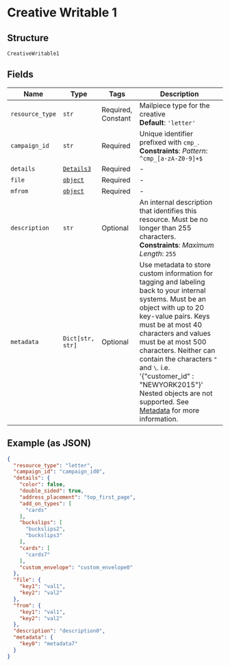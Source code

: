 
# Creative Writable 1

## Structure

`CreativeWritable1`

## Fields

| Name | Type | Tags | Description |
|  --- | --- | --- | --- |
| `resource_type` | `str` | Required, Constant | Mailpiece type for the creative<br>**Default**: `'letter'` |
| `campaign_id` | `str` | Required | Unique identifier prefixed with `cmp_`.<br>**Constraints**: *Pattern*: `^cmp_[a-zA-Z0-9]+$` |
| `details` | [`Details3`](../../doc/models/details-3.md) | Required | - |
| `file` | [`object`](../../doc/models/object-enum.md) | Required | - |
| `mfrom` | [`object`](../../doc/models/object-enum.md) | Required | - |
| `description` | `str` | Optional | An internal description that identifies this resource. Must be no longer than 255 characters.<br>**Constraints**: *Maximum Length*: `255` |
| `metadata` | `Dict[str, str]` | Optional | Use metadata to store custom information for tagging and labeling back to your internal systems. Must be an object with up to 20 key-value pairs. Keys must be at most 40 characters and values must be at most 500 characters. Neither can contain the characters `"` and `\`. i.e. '{"customer_id" : "NEWYORK2015"}' Nested objects are not supported.  See [Metadata](#section/Metadata) for more information. |

## Example (as JSON)

```json
{
  "resource_type": "letter",
  "campaign_id": "campaign_id0",
  "details": {
    "color": false,
    "double_sided": true,
    "address_placement": "top_first_page",
    "add_on_types": [
      "cards"
    ],
    "buckslips": [
      "buckslips2",
      "buckslips3"
    ],
    "cards": [
      "cards7"
    ],
    "custom_envelope": "custom_envelope0"
  },
  "file": {
    "key1": "val1",
    "key2": "val2"
  },
  "from": {
    "key1": "val1",
    "key2": "val2"
  },
  "description": "description0",
  "metadata": {
    "key0": "metadata7"
  }
}
```

